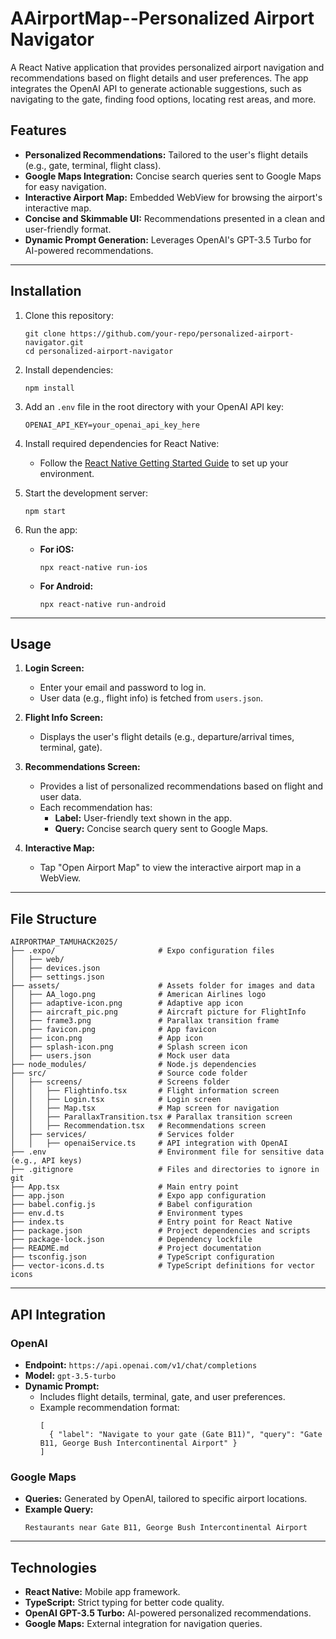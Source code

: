 # AAirportMap--Personalized Airport Navigator

A React Native application that provides personalized airport navigation and recommendations based on flight details and user preferences. The app integrates the OpenAI API to generate actionable suggestions, such as navigating to the gate, finding food options, locating rest areas, and more.

## Features

- **Personalized Recommendations:** Tailored to the user's flight details (e.g., gate, terminal, flight class).
- **Google Maps Integration:** Concise search queries sent to Google Maps for easy navigation.
- **Interactive Airport Map:** Embedded WebView for browsing the airport's interactive map.
- **Concise and Skimmable UI:** Recommendations presented in a clean and user-friendly format.
- **Dynamic Prompt Generation:** Leverages OpenAI's GPT-3.5 Turbo for AI-powered recommendations.

---

## Installation

1. Clone this repository:
   ```
   git clone https://github.com/your-repo/personalized-airport-navigator.git
   cd personalized-airport-navigator
   ```

2. Install dependencies:
   ```
   npm install
   ```

3. Add an `.env` file in the root directory with your OpenAI API key:
   ```
   OPENAI_API_KEY=your_openai_api_key_here
   ```

4. Install required dependencies for React Native:
   - Follow the [React Native Getting Started Guide](https://reactnative.dev/docs/environment-setup) to set up your environment.

5. Start the development server:
   ```
   npm start
   ```

6. Run the app:
   - **For iOS:**
     ```
     npx react-native run-ios
     ```
   - **For Android:**
     ```
     npx react-native run-android
     ```

---

## Usage

1. **Login Screen:**
   - Enter your email and password to log in.
   - User data (e.g., flight info) is fetched from `users.json`.

2. **Flight Info Screen:**
   - Displays the user's flight details (e.g., departure/arrival times, terminal, gate).

3. **Recommendations Screen:**
   - Provides a list of personalized recommendations based on flight and user data.
   - Each recommendation has:
     - **Label:** User-friendly text shown in the app.
     - **Query:** Concise search query sent to Google Maps.

4. **Interactive Map:**
   - Tap "Open Airport Map" to view the interactive airport map in a WebView.

---

## File Structure

```
AIRPORTMAP_TAMUHACK2025/
├── .expo/                       # Expo configuration files
│   ├── web/
│   ├── devices.json
│   ├── settings.json
├── assets/                      # Assets folder for images and data
│   ├── AA_logo.png              # American Airlines logo
│   ├── adaptive-icon.png        # Adaptive app icon
│   ├── aircraft_pic.png         # Aircraft picture for FlightInfo
│   ├── frame3.png               # Parallax transition frame
│   ├── favicon.png              # App favicon
│   ├── icon.png                 # App icon
│   ├── splash-icon.png          # Splash screen icon
│   ├── users.json               # Mock user data
├── node_modules/                # Node.js dependencies
├── src/                         # Source code folder
│   ├── screens/                 # Screens folder
│   │   ├── Flightinfo.tsx       # Flight information screen
│   │   ├── Login.tsx            # Login screen
│   │   ├── Map.tsx              # Map screen for navigation
│   │   ├── ParallaxTransition.tsx # Parallax transition screen
│   │   ├── Recommendation.tsx   # Recommendations screen
│   ├── services/                # Services folder
│   │   ├── openaiService.ts     # API integration with OpenAI
├── .env                         # Environment file for sensitive data (e.g., API keys)
├── .gitignore                   # Files and directories to ignore in git
├── App.tsx                      # Main entry point
├── app.json                     # Expo app configuration
├── babel.config.js              # Babel configuration
├── env.d.ts                     # Environment types
├── index.ts                     # Entry point for React Native
├── package.json                 # Project dependencies and scripts
├── package-lock.json            # Dependency lockfile
├── README.md                    # Project documentation
├── tsconfig.json                # TypeScript configuration
├── vector-icons.d.ts            # TypeScript definitions for vector icons
```
---

## API Integration

### OpenAI
- **Endpoint:** `https://api.openai.com/v1/chat/completions`
- **Model:** `gpt-3.5-turbo`
- **Dynamic Prompt:**
  - Includes flight details, terminal, gate, and user preferences.
  - Example recommendation format:
    ```
    [
      { "label": "Navigate to your gate (Gate B11)", "query": "Gate B11, George Bush Intercontinental Airport" }
    ]
    ```

### Google Maps
- **Queries:** Generated by OpenAI, tailored to specific airport locations.
- **Example Query:**
  ```
  Restaurants near Gate B11, George Bush Intercontinental Airport
  ```

---

## Technologies

- **React Native:** Mobile app framework.
- **TypeScript:** Strict typing for better code quality.
- **OpenAI GPT-3.5 Turbo:** AI-powered personalized recommendations.
- **Google Maps:** External integration for navigation queries.

